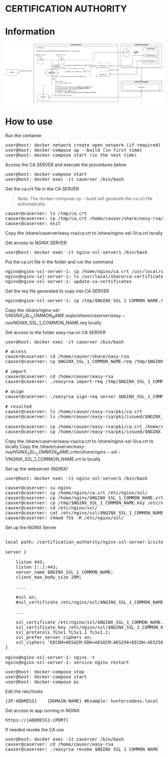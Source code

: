 # CERTIFICATION AUTHORITY


# Information

![ssl-project-demo.png](./certification_authority/midias/ssl-project-demo.png)


# How to use

Run the container

<pre>
user@host: docker network create open_network (if required)
user@host: docker-compose up --build (in first time)
user@host: docker-compose start (in the next time)
</pre>

Access the CA SERVER and execute the procedures below

<pre>
user@host: docker-compose start
user@host: docker exec -it caserver /bin/bash
</pre>

Get the ca.crt file in the CA SERVER

> Note: The docker-compose up --build will generate the ca.crt file automatically

<pre>
causer@caserver: ls /tmp/ca.crt
causer@caserver: cp /tmp/ca.crt /home/causer/share/easy-rsa/
causer@caserver: exit
</pre>

Copy the /share/caserver/easy-rsa/ca.crt to /share/nginx-ssl-1/ca.crt locally

Get access to NGINX SERVER

<pre>
user@host: docker exec -it nginx-ssl-server1 /bin/bash
</pre>

Put the ca.crt file in the folder and run the command

<pre>
nginx@nginx-ssl-server-1: cp /home/nginx/ca.crt /usr/local/share/ca-certificates/ca.crt
nginx@nginx-ssl-server-1: ls /usr/local/share/ca-certificates/
nginx@nginx-ssl-server-1: update-ca-certificates
</pre>

Get the req file generated to copy into CA SERVER

<pre>
nginx@nginx-ssl-server-1: cp /tmp/$NGINX_SSL_1_COMMON_NAME.req /home/nginx/
</pre>

Copy the /share/nginx-ssl-1/$NGINX_SSL_1_COMMON_NAME.req to /share/caserver/easy-rsa/$NGINX_SSL_1_COMMON_NAME.req locally

Get access to the folder easy-rsa on CA SERVER

<pre>
user@host: docker exec -it caserver /bin/bash
</pre>

<pre>
# access
causer@caserver: cd /home/causer/share/easy-rsa
causer@caserver: cp $NGINX_SSL_1_COMMON_NAME.req /tmp/$NGINX_SSL_1_COMMON_NAME.req

# import
causer@caserver: cd /home/causer/easy-rsa
causer@caserver: ./easyrsa import-req /tmp/$NGINX_SSL_1_COMMON_NAME.req $NGINX_SSL_1_COMMON_NAME

# asign
causer@caserver: ./easyrsa sign-req server $NGINX_SSL_1_COMMON_NAME

# resulted
causer@caserver: ls /home/causer/easy-rsa/pki/ca.crt
causer@caserver: ls /home/causer/easy-rsa/pki/issued/$NGINX_SSL_1_COMMON_NAME.crt

causer@caserver: cp /home/causer/easy-rsa/pki/ca.crt /home/causer/share/easy-rsa/
causer@caserver: cp /home/causer/easy-rsa/pki/issued/$NGINX_SSL_1_COMMON_NAME.crt /home/causer/share/easy-rsa/
</pre>

Copy the /share/caserver/easy-rsa/ca.crt to /share/nginx-ssl-1/ca.crt to locally
Copy the /share/caserver/easy-rsa/$NGINX_SSL_1_COMMON_NAME.crt to /share/nginx-ssl-1/$NGINX_SSL_1_COMMON_NAME.crt to locally

Set up the webserver (NGINX)

<pre>
user@host: docker exec -it nginx-ssl-server1 /bin/bash
</pre>

<pre>
causer@caserver: su nginx
causer@caserver: cp /home/nginx/ca.crt /etc/nginx/ssl/
causer@caserver: cp /home/nginx/$NGINX_SSL_1_COMMON_NAME.crt /etc/nginx/ssl/
causer@caserver: cp /tmp/$NGINX_SSL_1_COMMON_NAME.key /etc/nginx/ssl/
causer@caserver: cd /etc/nginx/ssl/
causer@caserver: cat /etc/nginx/ssl/$NGINX_SSL_1_COMMON_NAME.crt /etc/nginx/ssl/ca.crt >> /etc/nginx/ssl/$NGINX_SSL_1_COMMON_NAME.chained.crt
causer@caserver: chmod 755 -R /etc/nginx/ssl/
</pre>

Set up the NGINX Server

<pre>

local path: /certification_authority/nginx-ssl-server-1/sites-enabled/$NGINX_SSL_1_COMMON_NAME

server {

    listen 443;
    listen [::]:443;
    server_name $NGINX_SSL_1_COMMON_NAME;
    client_max_body_size 20M;

    ....

    #ssl on;
    #ssl_certificate /etc/nginx/ssl/$NGINX_SSL_1_COMMON_NAME.chained.crt;

    ...

    ssl_certificate /etc/nginx/ssl/$NGINX_SSL_1_COMMON_NAME.crt;
    ssl_certificate_key /etc/nginx/ssl/$NGINX_SSL_1_COMMON_NAME.key;
    ssl_protocols TLSv1 TLSv1.1 TLSv1.2; 
    ssl_prefer_server_ciphers on;
    ssl_ciphers 'EECDH+AESGCM:EDH+AESGCM:AES256+EECDH:AES256+EDH';
}

nginx@nginx-ssl-server-1: nginx -t
nginx@nginx-ssl-server-1: service nginx restart
</pre>

<pre>
user@host: docker-compose stop
user@host: docker-compose start
user@host: docker-compose ps
</pre>

Edit the /etc/hosts

<pre>
{IP-ADDRESS}	{DOMAIN-NAME} #Example: huntercodexs.local
</pre>

Get access to app running in NGINX

<pre>
https://{ADDRESS}:{PORT}
</pre>

If needed revoke the CA use

<pre>
user@host: docker exec -it caserver /bin/bash
causer@caserver: cd /home/causer/easy-rsa
causer@caserver: ./easyrsa revoke $NGINX_SSL_1_COMMON_NAME
</pre>

